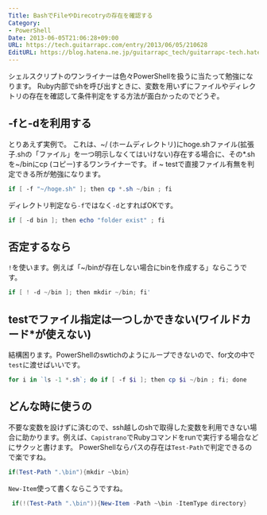 ```yaml
---
Title: BashでFileやDirecotryの存在を確認する
Category:
- PowerShell
Date: 2013-06-05T21:06:28+09:00
URL: https://tech.guitarrapc.com/entry/2013/06/05/210628
EditURL: https://blog.hatena.ne.jp/guitarrapc_tech/guitarrapc-tech.hatenablog.com/atom/entry/6802418398340925999
---
```



シェルスクリプトのワンライナーは色々PowerShellを扱うに当たって勉強になります。
Ruby内部でshを呼び出すときに、変数を用いずにファイルやディレクトリの存在を確認して条件判定をする方法が面白かったのでどうぞ。

## -fと-dを利用する

とりあえず実例で。 これは、~/ (ホームディレクトリ)にhoge.shファイル(拡張子.shの「ファイル」を一つ明示しなくてはいけない)存在する場合に、その*.shを~/binにcp (コピー)するワンライナーです。 if ~ testで直接ファイル有無を判定できる所が勉強になります。

```ps1
if [ -f "~/hoge.sh" ]; then cp *.sh ~/bin ; fi
```

ディレクトリ判定なら`-f`ではなく`-d`とすればOKです。

```ps1
if [ -d bin ]; then echo "folder exist" ; fi
```

## 否定するなら

`!`を使います。例えば「~/binが存在しない場合にbinを作成する」ならこうです。

```ps1
if [ ! -d ~/bin ]; then mkdir ~/bin; fi'
```

## testでファイル指定は一つしかできない(ワイルドカード*が使えない)

結構困ります。PowerShellのswtichのようにループできないので、for文の中で`test`に渡せばいいです。

```ps1
for i in `ls -1 *.sh`; do if [ -f $i ]; then cp $i ~/bin ; fi; done
```


## どんな時に使うの

不要な変数を設けずに済むので、ssh越しのshで取得した変数を利用できない場合に助かります。例えば、`Capistrano`でRubyコマンドをrunで実行する場合などにサクッと書けます。
PowerShellならパスの存在は`Test-Path`で判定できるので楽ですね。

```ps1
if(Test-Path ".\bin"){mkdir ~\bin}
```

`New-Item`使って書くならこうですね。

```ps1
 if(!(Test-Path ".\bin")){New-Item -Path ~\bin -ItemType directory}
```

